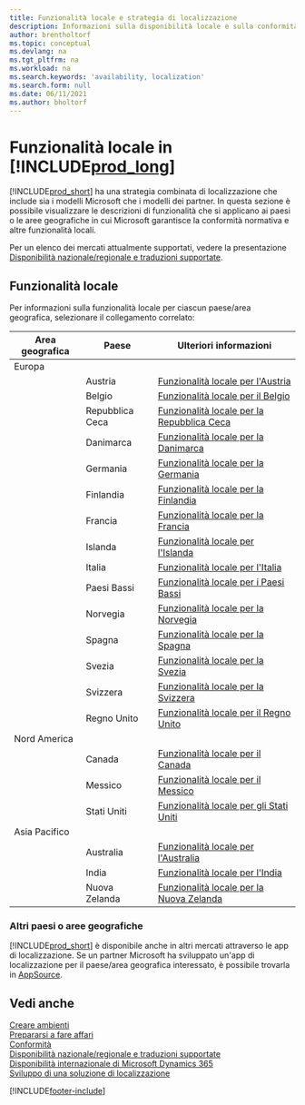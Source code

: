 ```yaml
---
title: Funzionalità locale e strategia di localizzazione
description: Informazioni sulla disponibilità locale e sulla conformità normativa di Business Central per i paesi o le aree geografiche in cui Microsoft fornisce la funzionalità locale.
author: brentholtorf
ms.topic: conceptual
ms.devlang: na
ms.tgt_pltfrm: na
ms.workload: na
ms.search.keywords: 'availability, localization'
ms.search.form: null
ms.date: 06/11/2021
ms.author: bholtorf
---
```

# <a name="what-is-local-functionality-in-"></a>Funzionalità locale in [!INCLUDE[prod_long](includes/prod_long.md)]

[!INCLUDE[prod_short](includes/prod_short.md)] ha una strategia combinata di localizzazione che include sia i modelli Microsoft che i modelli dei partner. In questa sezione è possibile visualizzare le descrizioni di funzionalità che si applicano ai paesi o le aree geografiche in cui Microsoft garantisce la conformità normativa e altre funzionalità locali.  

Per un elenco dei mercati attualmente supportati, vedere la presentazione [Disponibilità nazionale/regionale e traduzioni supportate](/dynamics365/business-central/dev-itpro/compliance/apptest-countries-and-translations?toc=/dynamics365/business-central/toc.json).  

## <a name="local-functionality"></a>Funzionalità locale

Per informazioni sulla funzionalità locale per ciascun paese/area geografica, selezionare il collegamento correlato:

| Area geografica | Paese | Ulteriori informazioni |
| --- | --- |--- |
| Europa |  | |
|        | Austria | [Funzionalità locale per l'Austria](localfunctionality/austria/austria-local-functionality.md) |
|        | Belgio | [Funzionalità locale per il Belgio](localfunctionality/belgium/belgium-local-functionality.md) |
|        | Repubblica Ceca | [Funzionalità locale per la Repubblica Ceca](localfunctionality/czech/czech-local-functionality.md) |
|        | Danimarca | [Funzionalità locale per la Danimarca](localfunctionality/denmark/denmark-local-functionality.md) |
|        | Germania | [Funzionalità locale per la Germania](localfunctionality/germany/germany-local-functionality.md) |
|        | Finlandia | [Funzionalità locale per la Finlandia](localfunctionality/finland/finland-local-functionality.md) |
|        | Francia | [Funzionalità locale per la Francia](localfunctionality/france/france-local-functionality.md) |
|        | Islanda | [Funzionalità locale per l'Islanda](localfunctionality/iceland/iceland-local-functionality.md) |
|        | Italia | [Funzionalità locale per l'Italia](localfunctionality/italy/italy-local-functionality.md) |
|        | Paesi Bassi | [Funzionalità locale per i Paesi Bassi](localfunctionality/netherlands/netherlands-local-functionality.md) |
|        | Norvegia | [Funzionalità locale per la Norvegia](localfunctionality/norway/norway-local-functionality.md) |
|        | Spagna | [Funzionalità locale per la Spagna](localfunctionality/spain/spain-local-functionality.md) |
|        | Svezia | [Funzionalità locale per la Svezia](localfunctionality/sweden/sweden-local-functionality.md) |
|        | Svizzera | [Funzionalità locale per la Svizzera](localfunctionality/switzerland/switzerland-local-functionality.md) |
|        | Regno Unito | [Funzionalità locale per il Regno Unito](localfunctionality/unitedkingdom/united-kingdom-local-functionality.md) |
| Nord America |       |  |
|        | Canada|[Funzionalità locale per il Canada](localfunctionality/canada/canada-local-functionality.md) |
|        | Messico | [Funzionalità locale per il Messico](localfunctionality/mexico/mexico-local-functionality.md) |
|        | Stati Uniti|[Funzionalità locale per gli Stati Uniti](localfunctionality/unitedstates/united-states-local-functionality.md) |
| Asia Pacifico |       |  |
|        | Australia | [Funzionalità locale per l'Australia](localfunctionality/australia/australia-local-functionality.md) |
|        | India | [Funzionalità locale per l'India](LocalFunctionality/India/india-local-functionality.md) |
|        | Nuova Zelanda | [Funzionalità locale per la Nuova Zelanda](localfunctionality/newzealand/new-zealand-local-functionality.md) |

### <a name="other-countriesregions"></a>Altri paesi o aree geografiche

[!INCLUDE[prod_short](includes/prod_short.md)] è disponibile anche in altri mercati attraverso le app di localizzazione. Se un partner Microsoft ha sviluppato un'app di localizzazione per il paese/area geografica interessato, è possibile trovarla in [AppSource](https://go.microsoft.com/fwlink/?linkid=2081646).

## <a name="see-also"></a>Vedi anche
[Creare ambienti](/dynamics365/business-central/dev-itpro/administration/tenant-admin-center-environments)  
[Prepararsi a fare affari](ui-get-ready-business.md)  
[Conformità](compliance/compliance-overview.md)  
[Disponibilità nazionale/regionale e traduzioni supportate](/dynamics365/business-central/dev-itpro/compliance/apptest-countries-and-translations?toc=/dynamics365/business-central/toc.json)  
[Disponibilità internazionale di Microsoft Dynamics 365](/dynamics365/get-started/availability)  
[Sviluppo di una soluzione di localizzazione](/dynamics365/business-central/dev-itpro/developer/readiness/readiness-develop-localization)  


[!INCLUDE[footer-include](includes/footer-banner.md)]
